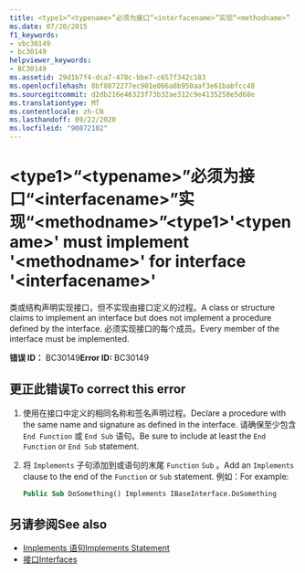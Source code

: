 ```yaml
---
title: <type1>“<typename>”必须为接口“<interfacename>”实现“<methodname>”
ms.date: 07/20/2015
f1_keywords:
- vbc30149
- bc30149
helpviewer_keywords:
- BC30149
ms.assetid: 29d1b7f4-dca7-478c-bbe7-c657f342c183
ms.openlocfilehash: 8bf8872277ec901e066a8b950aaf3e61babfcc48
ms.sourcegitcommit: d2db216e46323f73b32ae312c9e4135258e5d68e
ms.translationtype: MT
ms.contentlocale: zh-CN
ms.lasthandoff: 09/22/2020
ms.locfileid: "90872102"
---
```

# <a name="type1typename-must-implement-methodname-for-interface-interfacename"></a><span data-ttu-id="056ba-102">\<type1>“\<typename>”必须为接口“\<interfacename>”实现“\<methodname>”</span><span class="sxs-lookup"><span data-stu-id="056ba-102">\<type1>'\<typename>' must implement '\<methodname>' for interface '\<interfacename>'</span></span>

<span data-ttu-id="056ba-103">类或结构声明实现接口，但不实现由接口定义的过程。</span><span class="sxs-lookup"><span data-stu-id="056ba-103">A class or structure claims to implement an interface but does not implement a procedure defined by the interface.</span></span> <span data-ttu-id="056ba-104">必须实现接口的每个成员。</span><span class="sxs-lookup"><span data-stu-id="056ba-104">Every member of the interface must be implemented.</span></span>  
  
 <span data-ttu-id="056ba-105">**错误 ID：** BC30149</span><span class="sxs-lookup"><span data-stu-id="056ba-105">**Error ID:** BC30149</span></span>  
  
## <a name="to-correct-this-error"></a><span data-ttu-id="056ba-106">更正此错误</span><span class="sxs-lookup"><span data-stu-id="056ba-106">To correct this error</span></span>  
  
1. <span data-ttu-id="056ba-107">使用在接口中定义的相同名称和签名声明过程。</span><span class="sxs-lookup"><span data-stu-id="056ba-107">Declare a procedure with the same name and signature as defined in the interface.</span></span> <span data-ttu-id="056ba-108">请确保至少包含 `End Function` 或 `End Sub` 语句。</span><span class="sxs-lookup"><span data-stu-id="056ba-108">Be sure to include at least the `End Function` or `End Sub` statement.</span></span>  
  
2. <span data-ttu-id="056ba-109">将 `Implements` 子句添加到或语句的末尾 `Function` `Sub` 。</span><span class="sxs-lookup"><span data-stu-id="056ba-109">Add an `Implements` clause to the end of the `Function` or `Sub` statement.</span></span> <span data-ttu-id="056ba-110">例如：</span><span class="sxs-lookup"><span data-stu-id="056ba-110">For example:</span></span>  
  
    ```vb  
    Public Sub DoSomething() Implements IBaseInterface.DoSomething  
    ```  
  
## <a name="see-also"></a><span data-ttu-id="056ba-111">另请参阅</span><span class="sxs-lookup"><span data-stu-id="056ba-111">See also</span></span>

- [<span data-ttu-id="056ba-112">Implements 语句</span><span class="sxs-lookup"><span data-stu-id="056ba-112">Implements Statement</span></span>](../statements/implements-statement.md)
- [<span data-ttu-id="056ba-113">接口</span><span class="sxs-lookup"><span data-stu-id="056ba-113">Interfaces</span></span>](../../programming-guide/language-features/interfaces/index.md)

